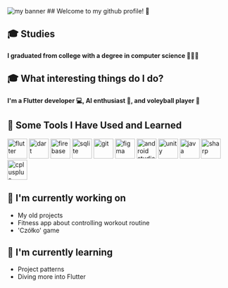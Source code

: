 <img src="https://github.com/user-attachments/assets/64833952-d7b4-42a8-9fca-6ae364bac9d0" alt="my banner">
## Welcome to my github profile! 👋

## 🎓 Studies
<h4>
I graduated from college with a degree in computer science 👨🏻‍💻
</h4> 

## 🎓 What interesting things do I do?
<h4>
I'm a Flutter developer 💻, AI enthusiast 🤖, and voleyball player 🏐
</h4> 

## 🚀 Some Tools I Have Used and Learned
<p align="left">
<img src="https://github.com/user-attachments/assets/91d865fe-c8b0-4b7f-bf6e-c1f4254860d9" alt="flutter" width="45" height="45"/>
<img src="https://github.com/user-attachments/assets/a88e1ccc-0289-4a7c-b2f0-bd96869f9d3c" alt="dart" width="45" height="45"/>
<img src="https://github.com/user-attachments/assets/c90361d2-d26f-433b-8dde-a1517bd9256c" alt="firebase" width="45" height="45"/>
<img src="https://github.com/user-attachments/assets/9a95e133-d3f9-4cdc-9d97-57d08d155f9f" alt="sqlite" width="45" height="45"/>
<img src="https://github.com/user-attachments/assets/5f54f949-ef73-4a51-bbf8-5bf62096e915" alt="git" width="45" height="45"/>
<img src="https://github.com/user-attachments/assets/57087365-2aab-419d-a5b8-bf7d3eba3546" alt="figma" width="45" height="45"/>
<img src="https://github.com/user-attachments/assets/d68684d3-aec9-47c1-8384-1fe3460663f5" alt="android studio" width="45" height="45"/>
<img src="https://github.com/user-attachments/assets/f52bafba-dc17-4994-bc94-57a8f2063a32" alt="unity" width="45" height="45"/>
<img src="https://github.com/user-attachments/assets/dff3c47b-68e2-44ca-aaa5-8c30a2802a83" alt="java" width="45" height="45"/>
<img src="https://github.com/user-attachments/assets/196af12b-cb6c-4b66-ad0c-8333f87962b4" alt="sharp" width="45" height="45"/>
<img src="https://github.com/user-attachments/assets/bd39d021-a222-4736-b846-d4d1075c9c0f" alt="cplusplus" width="45" height="45"/>
</p>

## 🔭 I'm currently working on

- My old projects
- Fitness app about controlling workout routine
- 'Czółko' game

## 🌱 I'm currently learning

- Project patterns
- Diving more into Flutter 

<!--
**zysek11/zysek11** is a ✨ _special_ ✨ repository because its `README.md` (this file) appears on your GitHub profile.

Here are some ideas to get you started:

- 🔭 I’m currently working on ...
- 🌱 I’m currently learning ...
- 👯 I’m looking to collaborate on ...
- 🤔 I’m looking for help with ...
- 💬 Ask me about ...
- 📫 How to reach me: ...
- 😄 Pronouns: ...
- ⚡ Fun fact: ...
-->
